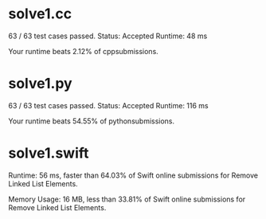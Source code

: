 # solve1.cc

63 / 63 test cases passed.
Status: Accepted
Runtime: 48 ms

Your runtime beats 2.12% of cppsubmissions.

# solve1.py

63 / 63 test cases passed.
Status: Accepted
Runtime: 116 ms

Your runtime beats 54.55% of pythonsubmissions.

# solve1.swift

Runtime: 56 ms, faster than 64.03% of Swift online submissions for Remove Linked List Elements.

Memory Usage: 16 MB, less than 33.81% of Swift online submissions for Remove Linked List Elements.
